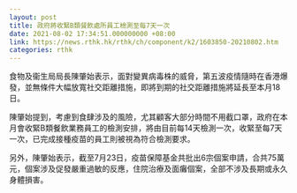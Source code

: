 ```yaml
---
layout: post
title: 政府將收緊B類餐飲處所員工檢測至每7天一次
date: 2021-08-02 17:34:51.000000000 +08:00
link: https://news.rthk.hk/rthk/ch/component/k2/1603850-20210802.htm
categories: rthk
---
```


食物及衞生局局長陳肇始表示，面對變異病毒株的威脅，第五波疫情隨時在香港爆發，並無條件大幅放寬社交距離措施，即將到期的社交距離措施將延長至本月18日。

陳肇始提到，考慮到食肆涉及的風險，尤其顧客大部分時間不用截口罩，政府在本月會收緊B類餐飲業務員工的檢測安排，將由目前每14天檢測一次，收緊至每7天一次，已完成接種疫苗的員工則被視為符合檢測要求。

另外，陳肇始表示，截至7月23日，疫苗保障基金共批出6宗個案申請，合共75萬元，個案涉及促發嚴重過敏的反應，住院治療及面癱個案，全部不涉及長期或永久身體損害。
